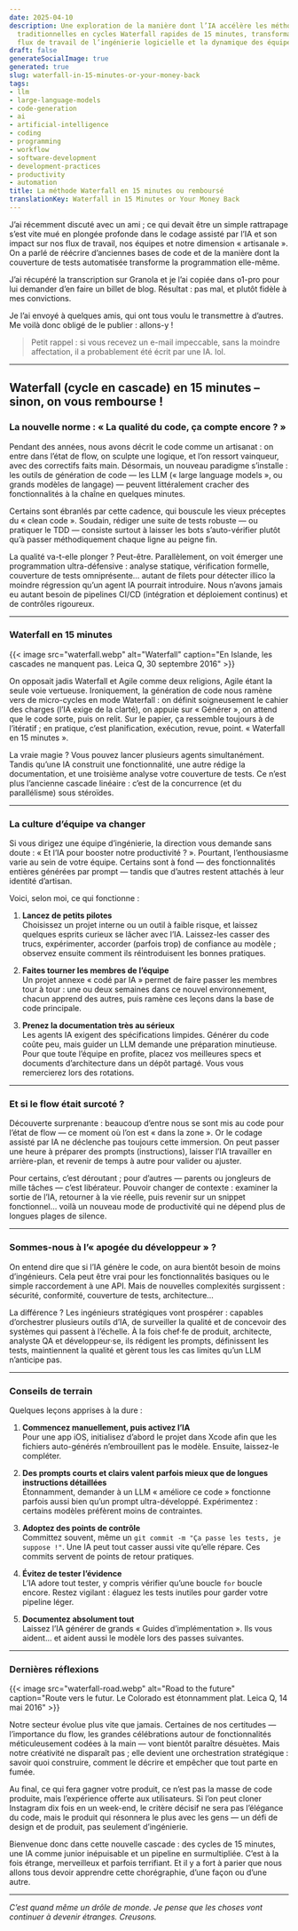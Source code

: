```yaml
---
date: 2025-04-10
description: Une exploration de la manière dont l’IA accélère les méthodes de développement
  traditionnelles en cycles Waterfall rapides de 15 minutes, transformant ainsi les
  flux de travail de l’ingénierie logicielle et la dynamique des équipes.
draft: false
generateSocialImage: true
generated: true
slug: waterfall-in-15-minutes-or-your-money-back
tags:
- llm
- large-language-models
- code-generation
- ai
- artificial-intelligence
- coding
- programming
- workflow
- software-development
- development-practices
- productivity
- automation
title: La méthode Waterfall en 15 minutes ou remboursé
translationKey: Waterfall in 15 Minutes or Your Money Back
---
```


J’ai récemment discuté avec un ami ; ce qui devait être un simple rattrapage s’est vite mué en plongée profonde dans le codage assisté par l’IA et son impact sur nos flux de travail, nos équipes et notre dimension « artisanale ». On a parlé de réécrire d’anciennes bases de code et de la manière dont la couverture de tests automatisée transforme la programmation elle-même.

J’ai récupéré la transcription sur Granola et je l’ai copiée dans o1-pro pour lui demander d’en faire un billet de blog. Résultat : pas mal, et plutôt fidèle à mes convictions.

Je l’ai envoyé à quelques amis, qui ont tous voulu le transmettre à d’autres. Me voilà donc obligé de le publier : allons-y !

> Petit rappel : si vous recevez un e-mail impeccable, sans la moindre affectation, il a probablement été écrit par une IA. lol.

---

## Waterfall (cycle en cascade) en 15 minutes – sinon, on vous rembourse !

### La nouvelle norme : « La qualité du code, ça compte encore ? »

Pendant des années, nous avons décrit le code comme un artisanat : on entre dans l’état de flow, on sculpte une logique, et l’on ressort vainqueur, avec des correctifs faits main. Désormais, un nouveau paradigme s’installe : les outils de génération de code — les LLM (« large language models », ou grands modèles de langage) — peuvent littéralement cracher des fonctionnalités à la chaîne en quelques minutes.

Certains sont ébranlés par cette cadence, qui bouscule les vieux préceptes du « clean code ». Soudain, rédiger une suite de tests robuste — ou pratiquer le TDD — consiste surtout à laisser les bots s’auto-vérifier plutôt qu’à passer méthodiquement chaque ligne au peigne fin.

La qualité va-t-elle plonger ? Peut-être. Parallèlement, on voit émerger une programmation ultra-défensive : analyse statique, vérification formelle, couverture de tests omniprésente… autant de filets pour détecter illico la moindre régression qu’un agent IA pourrait introduire. Nous n’avons jamais eu autant besoin de pipelines CI/CD (intégration et déploiement continus) et de contrôles rigoureux.

---

### Waterfall en 15 minutes

{{< image src="waterfall.webp" alt="Waterfall" caption="En Islande, les cascades ne manquent pas. Leica Q, 30 septembre 2016" >}}

On opposait jadis Waterfall et Agile comme deux religions, Agile étant la seule voie vertueuse. Ironiquement, la génération de code nous ramène vers de micro-cycles en mode Waterfall : on définit soigneusement le cahier des charges (l’IA exige de la clarté), on appuie sur « Générer », on attend que le code sorte, puis on relit. Sur le papier, ça ressemble toujours à de l’itératif ; en pratique, c’est planification, exécution, revue, point. « Waterfall en 15 minutes ».

La vraie magie ? Vous pouvez lancer plusieurs agents simultanément. Tandis qu’une IA construit une fonctionnalité, une autre rédige la documentation, et une troisième analyse votre couverture de tests. Ce n’est plus l’ancienne cascade linéaire : c’est de la concurrence (et du parallélisme) sous stéroïdes.

---

### La culture d’équipe va changer

Si vous dirigez une équipe d’ingénierie, la direction vous demande sans doute : « Et l’IA pour booster notre productivité ? ». Pourtant, l’enthousiasme varie au sein de votre équipe. Certains sont à fond — des fonctionnalités entières générées par prompt — tandis que d’autres restent attachés à leur identité d’artisan.

Voici, selon moi, ce qui fonctionne :

1. **Lancez de petits pilotes**  
   Choisissez un projet interne ou un outil à faible risque, et laissez quelques esprits curieux se lâcher avec l’IA. Laissez-les casser des trucs, expérimenter, accorder (parfois trop) de confiance au modèle ; observez ensuite comment ils réintroduisent les bonnes pratiques.

2. **Faites tourner les membres de l’équipe**  
   Un projet annexe « codé par IA » permet de faire passer les membres tour à tour : une ou deux semaines dans ce nouvel environnement, chacun apprend des autres, puis ramène ces leçons dans la base de code principale.

3. **Prenez la documentation très au sérieux**  
   Les agents IA exigent des spécifications limpides. Générer du code coûte peu, mais guider un LLM demande une préparation minutieuse. Pour que toute l’équipe en profite, placez vos meilleures specs et documents d’architecture dans un dépôt partagé. Vous vous remercierez lors des rotations.

---

### Et si le flow était surcoté ?

Découverte surprenante : beaucoup d’entre nous se sont mis au code pour l’état de flow — ce moment où l’on est « dans la zone ». Or le codage assisté par IA ne déclenche pas toujours cette immersion. On peut passer une heure à préparer des prompts (instructions), laisser l’IA travailler en arrière-plan, et revenir de temps à autre pour valider ou ajuster.

Pour certains, c’est déroutant ; pour d’autres — parents ou jongleurs de mille tâches — c’est libérateur. Pouvoir changer de contexte : examiner la sortie de l’IA, retourner à la vie réelle, puis revenir sur un snippet fonctionnel… voilà un nouveau mode de productivité qui ne dépend plus de longues plages de silence.

---

### Sommes-nous à l’« apogée du développeur » ?

On entend dire que si l’IA génère le code, on aura bientôt besoin de moins d’ingénieurs. Cela peut être vrai pour les fonctionnalités basiques ou le simple raccordement à une API. Mais de nouvelles complexités surgissent : sécurité, conformité, couverture de tests, architecture…

La différence ? Les ingénieurs stratégiques vont prospérer : capables d’orchestrer plusieurs outils d’IA, de surveiller la qualité et de concevoir des systèmes qui passent à l’échelle. À la fois chef·fe de produit, architecte, analyste QA et développeur·se, ils rédigent les prompts, définissent les tests, maintiennent la qualité et gèrent tous les cas limites qu’un LLM n’anticipe pas.

---

### Conseils de terrain

Quelques leçons apprises à la dure :

1. **Commencez manuellement, puis activez l’IA**  
   Pour une app iOS, initialisez d’abord le projet dans Xcode afin que les fichiers auto-générés n’embrouillent pas le modèle. Ensuite, laissez-le compléter.

2. **Des prompts courts et clairs valent parfois mieux que de longues instructions détaillées**  
   Étonnamment, demander à un LLM « améliore ce code » fonctionne parfois aussi bien qu’un prompt ultra-développé. Expérimentez : certains modèles préfèrent moins de contraintes.

3. **Adoptez des points de contrôle**  
   Committez souvent, même un `git commit -m "Ça passe les tests, je suppose !"`. Une IA peut tout casser aussi vite qu’elle répare. Ces commits servent de points de retour pratiques.

4. **Évitez de tester l’évidence**  
   L’IA adore tout tester, y compris vérifier qu’une boucle `for` boucle encore. Restez vigilant : élaguez les tests inutiles pour garder votre pipeline léger.

5. **Documentez absolument tout**  
   Laissez l’IA générer de grands « Guides d’implémentation ». Ils vous aident… et aident aussi le modèle lors des passes suivantes.

---

### Dernières réflexions

{{< image src="waterfall-road.webp" alt="Road to the future" caption="Route vers le futur. Le Colorado est étonnamment plat. Leica Q, 14 mai 2016" >}}

Notre secteur évolue plus vite que jamais. Certaines de nos certitudes — l’importance du flow, les grandes célébrations autour de fonctionnalités méticuleusement codées à la main — vont bientôt paraître désuètes. Mais notre créativité ne disparaît pas ; elle devient une orchestration stratégique : savoir quoi construire, comment le décrire et empêcher que tout parte en fumée.

Au final, ce qui fera gagner votre produit, ce n’est pas la masse de code produite, mais l’expérience offerte aux utilisateurs. Si l’on peut cloner Instagram dix fois en un week-end, le critère décisif ne sera pas l’élégance du code, mais le produit qui résonnera le plus avec les gens — un défi de design et de produit, pas seulement d’ingénierie.

Bienvenue donc dans cette nouvelle cascade : des cycles de 15 minutes, une IA comme junior inépuisable et un pipeline en surmultipliée. C’est à la fois étrange, merveilleux et parfois terrifiant. Et il y a fort à parier que nous allons tous devoir apprendre cette chorégraphie, d’une façon ou d’une autre.

---

_C’est quand même un drôle de monde. Je pense que les choses vont continuer à devenir étranges. Creusons._
